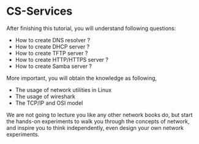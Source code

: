 # CS-Services 

After finishing this tutorial, you will understand following questions:

* How to create DNS resolver ?
* How to create DHCP server ?
* How to create TFTP server ?
* How to create HTTP/HTTPS server ?
* How to create Samba server ? 

More important, you will obtain the knowledge as following,

* The usage of network utilities in Linux
* The usage of wireshark
* The TCP/IP and OSI model


We are not going to lecture you like any other network books do, but start the hands-on experiments to walk you through the concepts of network, and inspire you to think independently, even design your own network experiments.

